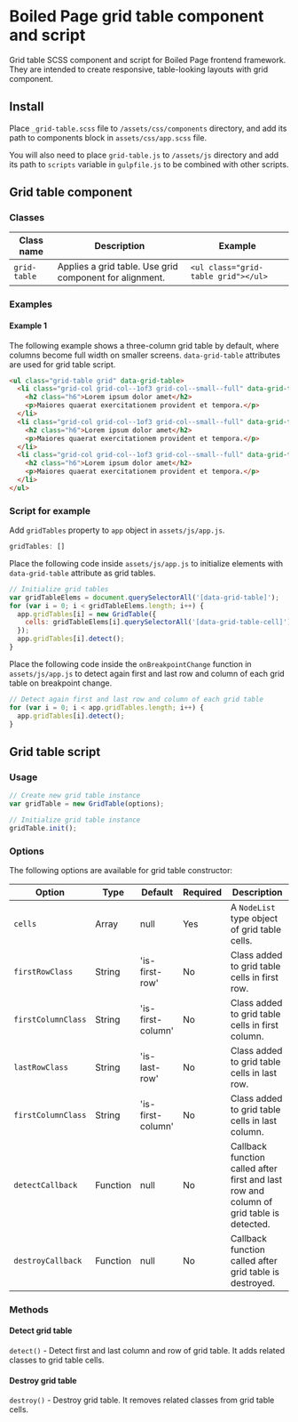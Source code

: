 # Boiled Page grid table component and script

Grid table SCSS component and script for Boiled Page frontend framework. They are intended to create responsive, table-looking layouts with grid component.

## Install

Place `_grid-table.scss` file to `/assets/css/components` directory, and add its path to components block in `assets/css/app.scss` file.

You will also need to place `grid-table.js` to `/assets/js` directory and add its path to `scripts` variable in `gulpfile.js` to be combined with other scripts.

## Grid table component

### Classes

Class name | Description | Example
---------- | ----------- | -------
`grid-table` | Applies a grid table. Use grid component for alignment. | `<ul class="grid-table grid"></ul>`

### Examples

#### Example 1

The following example shows a three-column grid table by default, where columns become full width on smaller screens. `data-grid-table` attributes are used for grid table script.

```html
<ul class="grid-table grid" data-grid-table>
  <li class="grid-col grid-col--1of3 grid-col--small--full" data-grid-table-cell>
    <h2 class="h6">Lorem ipsum dolor amet</h2>
    <p>Maiores quaerat exercitationem provident et tempora.</p>
  </li>
  <li class="grid-col grid-col--1of3 grid-col--small--full" data-grid-table-cell>
    <h2 class="h6">Lorem ipsum dolor amet</h2>
    <p>Maiores quaerat exercitationem provident et tempora.</p>
  </li>
  <li class="grid-col grid-col--1of3 grid-col--small--full" data-grid-table-cell>
    <h2 class="h6">Lorem ipsum dolor amet</h2>
    <p>Maiores quaerat exercitationem provident et tempora.</p>
  </li>
</ul>
```
### Script for example

Add `gridTables` property to `app` object in `assets/js/app.js`.

```js
gridTables: []
```

Place the following code inside `assets/js/app.js` to initialize elements with `data-grid-table` attribute as grid tables.

```js
// Initialize grid tables
var gridTableElems = document.querySelectorAll('[data-grid-table]');
for (var i = 0; i < gridTableElems.length; i++) {
  app.gridTables[i] = new GridTable({
    cells: gridTableElems[i].querySelectorAll('[data-grid-table-cell]')
  });
  app.gridTables[i].detect();
}
```

Place the following code inside the `onBreakpointChange` function in `assets/js/app.js` to detect again first and last row and column of each grid table on breakpoint change.

```js
// Detect again first and last row and column of each grid table
for (var i = 0; i < app.gridTables.length; i++) {
  app.gridTables[i].detect();
}
```

## Grid table script

### Usage

```js
// Create new grid table instance
var gridTable = new GridTable(options);

// Initialize grid table instance
gridTable.init();
```

### Options

The following options are available for grid table constructor:

Option| Type | Default | Required | Description
------|------|---------|----------|------------
`cells` | Array | null | Yes | A `NodeList` type object of grid table cells.
`firstRowClass` | String | 'is-first-row' | No | Class added to grid table cells in first row.
`firstColumnClass` | String | 'is-first-column' | No | Class added to grid table cells in first column.
`lastRowClass` | String | 'is-last-row' | No | Class added to grid table cells in last row.
`firstColumnClass` | String | 'is-first-column' | No | Class added to grid table cells in last column.
`detectCallback` | Function | null | No | Callback function called after first and last row and column of grid table is detected.
`destroyCallback` | Function | null | No | Callback function called after grid table is destroyed.

### Methods

#### Detect grid table

`detect()` - Detect first and last column and row of grid table. It adds related classes to grid table cells.

#### Destroy grid table 

`destroy()` - Destroy grid table. It removes related classes from grid table cells.
